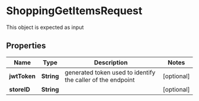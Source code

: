 

# ShoppingGetItemsRequest

This object is expected as input
## Properties

Name | Type | Description | Notes
------------ | ------------- | ------------- | -------------
**jwtToken** | **String** | generated token used to identify the caller of the endpoint |  [optional]
**storeID** | **String** |  |  [optional]




